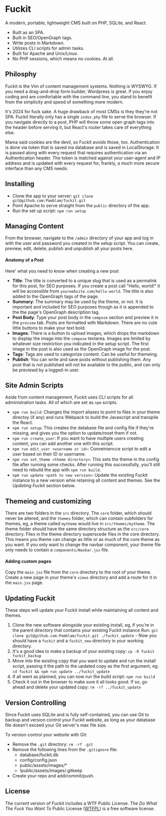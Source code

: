 # Fuckit

A modern, portable, lightweight CMS built on PHP, SQLite, and React. 

 - Built as an SPA.
 - Built in SEO/OpenGraph tags.
 - Write posts in Markdown.
 - Utilizes CLI scripts for admin tasks.
 - Built for Apache and Unix/Linux.
 - No PHP sessions, which means no cookies. At all.

## Philosphy

Fuckit is the Vim of content management systems. Nothing is WYSWYG. If you need a drag-and-drop form builder, Wordpress is great. If you enjoy coding and are comfortable with the command line, you stand to benefit from the simplicity and speed of something more modern.

It's 2024 for fuck sake. A huge drawback of most CMSs is they they're not SPA. Fuckit literally only has a single `index.php` file to serve the browser. If you navigate directly to a post, PHP will throw some open graph tags into the header before serving it, but React's router takes care of everything else.

Mama said cookies are the devil, so Fuckit avoids those, too. Authentication is done via token that is saved ina  database and is saved in LocalStorage. It is passed along with every request that requires authentication via an Authentication header. The token is matched against your user-agent and IP address and is updated with every request for, frankly, a much more secure interface than any CMS needs.

## Installing

 - Clone the app to your server: `git clone git@github.com:Pamblam/fuckit.git`
 - Point Apache to serve straight from the `public` directory of the app.
 - Run the set up script: `npm run setup`

## Managing Content

From the browser, navigate to the `/admin` directory of your app and log in with the user and password you created in the setup script. You can create, preview, edit, delete, publish and unpublish all your posts here.

#### Anatomy of a Post

Here' what you need to know when creating a new post

 - **Title**: The title is converted to a unique slug that is used as a permalink for this post, for SEO purposes. If you create a post call "Hello, world!" it will be accessible from `yourwebsite.com/hello-world`. The title is also added to the OpenGraph tags of the page. 
 - **Summary**: The summary may be used by the theme, or not. It is important and included for SEO purposes though as it is appended to the the page's OpenGraph description tag.
 - **Post Body**: Type your post body in the `compose` section and preview it in the `preview` tab. Posts are formatted with Markdown. There are no cute little buttons to make your text bold.
 - **Images**: There is a button to upload images, which drops the markdown to display the image into the `compose` textarea. Images are limited by whatever size restriction you indicated in the setup script. The first image in the post is also used as the OpenGraph image for the post.
 - **Tags**: Tags are used to categorize content. Can be useful for themeing.
 - **Publish**: You can write and save posts without publishing them. Any post that is not published will not be available to the public, and can only be previewd by a logged-in user.

## Site Admin Scripts

Aside from content management, Fuckit uses CLI scripts for all administration tasks. All of which are set as `npm` scripts.

 - `npm run build`: Changes the import aliases to point to files in your theme directoy (if any) and runs Webpack to build the Javascript and transpile the React.
 - `npm run setup`: This creates the database file and config file if they're missing, and gives you the option to update/reset them if not.
 - `npm run create_user`: If you want to have multiple users creating content, you can add another one with this script.
 - `npm run edit_user <username or id>`: Conveiniencce script to edit a user based on their ID or username.
 - `npm run set_theme <theme directory>`: This sets the theme in the config file after running some checks. After running this successfully, you'll still need to rebuild the app with `npm run build`.
 - `npm run update <path to new version>`: Update the existing Fuckit instance to a new version whie retaining all content and themes. See the *Updating Fuckit* section below.

## Themeing and customizing

There are two folders in the `src` directory. The `core` folder, which should never be altered, and the `themes` folder, which can contain subfolders for themes, eg, a theme called `mytheme` would live in `src/themes/mytheme`. The theme folder should have the same directory structure as the `src/core` directory. Files in the theme directory superscede files in the core directory. This means you theme can change as little or as much of the core theme as you want. If you only want to change the navbar component, your theme file only needs to contain a `components/Navbar.jsx` file.

#### Adding custom pages

Copy the `main.jsx` file from the `core` directory to the root of your theme. Create a new page in your theme's `views` directory and add a route for it in the `main.jsx` page.

## Updating Fuckit

These steps will update your Fuckit install while maintaining all content and themes.
 
  1. Clone the new software alongside your existing install, eg, if you're in the parent directory that contains your existing Fuckit instance Run: `git clone git@github.com:Pamblam/fuckit.git ./fuckit_update` - Now you should have a `fuckit` and a `fuckit_new` directory in your working directory.
  2. It's a good idea to make a backup of your existing copy: `cp -R fuckit fuckit_backup`
  3. Move into the existing copy that you want to update and run the install script, passing it the path to the updated copy as the first argument, eg: `cd fuckit && npm run update ../fuckit_update`
  4. If all went as planned, you can now run the build script: `npm run build`
  5. Check it out in the browser to make sure it all looks good. If so, go ahead and delete your updated copy: `rm -rf ../fuckit_update`

## Version Controlling

Since Fuckit uses SQLite and is fully self-contained, you can use Git to backup and version control your Fuckit website, as long as your database file doesn't exceed your Git server's max file size.

To version control your website with Git:

 - Remove the `.git` directory: `rm -rf .git`
 - Remove the following lines from the `.gitignore` file:
   - database/fuckit.db
   - config/config.json
   - public/assets/images/*
   - !public/assets/images/.gitkeep
 - Create your repo and add/commit/push.

## License

The current version of Fuckit includes a WTF Public License. The *Do What The Fuck You Want To* Public License ([WTFPL](http://www.wtfpl.net/about/)) is a free software license.